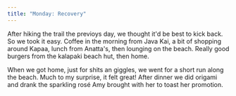 ```yaml
---
title: "Monday: Recovery"
---
```


After hiking the trail the previoys day, we thought it'd be best to kick back. So we took it easy. Coffee in the morning from Java Kai, a bit of shopping around Kapaa, lunch from Anatta's, then lounging on the beach. Really good burgers from the kalapaki beach hut, then home.

When we got home, just for shits an giggles, we went for a short run along the beach. Much to my surprise, it felt great! After dinner we did origami and drank the sparkling rosé Amy brought with her to toast her promotion.